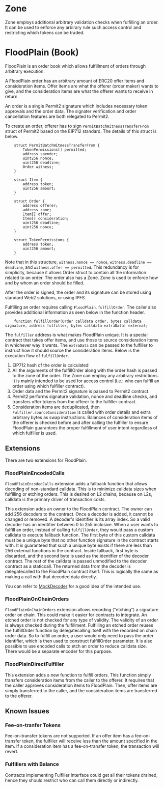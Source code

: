 # Zone

Zone employs additional arbitrary validation checks when fulfilling an order. It can be used to enforce any arbirary rule such access control and restricting which tokens can be traded.

# FloodPlain (Book)

FloodPlain is an order book which allows fulfillment of orders through arbitrary execution.

A FloodPlain order has an arbitrary amount of ERC20 offer items and consideration items. Offer items are what the offerer (order maker) wants to give, and the consideration items are what the offerer wants to receive in return.

An order is a single Permit2 signature which includes necessary token approvals and the order data. The signater verification and order cancellation features are both relegated to Permit2.

To create an order, offerer has to sign `PermitBatchWitnessTransferFrom` struct of Permit2 based on the EIP712 standard. The details of this struct is below.

```sol
    struct PermitBatchWitnessTransferFrom {
        TokenPermissions[] permitted;
        address spender;
        uint256 nonce;
        uint256 deadline;
        Order witness;
    }

    struct Item {
        address token;
        uint256 amount;
    }

    struct Order {
        address offerer;
        address zone;
        Item[] offer;
        Item[] consideration;
        uint256 deadline;
        uint256 nonce;
    }

    struct TokenPermissions {
        address token;
        uint256 amount;
    }
```

Note that in this structure, `witness.nonce == nonce`, `witness.deadline == deadline`, and `witness.offer == permitted`. This redundancy is for simplicity, because it allows Order struct to contain all the information related to an order. The order also has a Zone. Zone is used to enforce how and by whom an order should be filled.

After the order is signed, the order and its signature can be stored using standard Web2 solutions, or using IPFS.

Fulfilling an order requires calling `FloodPlain.fulfillOrder`. The caller also provides additional information as seen below in the function header.

```sol
    function fulfillOrder(Order calldata order, bytes calldata signature, address fulfiller, bytes calldata extraData) external;
```

The `fulfiller` address is what makes FloodPlain unique. It is a special contract that takes offer items, and use those to source consideration items in whichever way it wants. The `extraData` can be passed to the fulfiller to instruct how it should source the consideration items. Below is the execution flow of `fulfillOrder`.

1. EIP712 hash of the order is calculated
2. All the arguments of the fulfillOrder along with the order hash is passed to the zone of the order. The Zone can employ any arbitrary restrictions. It is mainly intended to be used for access control (i.e.: who can fulfill an order using which fulfiller contract).
3. Order data and the Permit2 signature is passed to Permit2 contract.
4. Permit2 performs signature validation, nonce and deadline checks, and transfers offer tokens from the offerer to the fulfiller contract.
5. Consideration items are deduplicated, then `Fulfiller.sourceConsideration` is called with order details and extra arbitrary bytes as swap instructions. Balances of consideration items of the offerer is checked before and after calling the fulfiller to ensure FloodPlain guarantees the proper fulfillment of user intent regardless of which fulfiller is used.

## Extensions

There are two extensions for FloodPlain.

### FloodPlainEncodedCalls

`FloodPlainEncodedCalls` extension adds a fallback function that allows decoding of non-standard calldata. This is to minimize calldata sizes when fulfilling or etching orders. This is desired on L2 chains, because on L2s, calldata is the primary driver of transaction costs.

This extension adds an owner to the FloodPlain contract. The owner can add 256 decoders to the contract. Once a decoder is added, it cannot be changed or removed. A decoder's identifier is its array index. So a valid decoder has an identifier between 0 to 255 inclusive. When a user wants to fulfill an order, instead of calling `fulfillOrder`, they would pass a custom calldata to execute fallback function. The first byte of this custom calldata must be a unique byte that no other function signature in the contract starts with. It is guaranteed that such a unique byte exists if there are less than 256 external functions in the contract. Inside fallback, first byte is discarded, and the second byte is used as the identifier of the decoder contract. The rest of the calldata is passed unmodified to the decoder contract as a staticcall. The returned data from the decoder is delegatecalled to the FloodPlain contract itself. This is logically the same as making a call with that decoded data directly.

You can refer to [MockDecoder](test/flood-plain/utils/MockDecoder.sol) for a good idea of the intended use.

### FloodPlainOnChainOrders

`FloodPlainOnChainOrders` extension allows recording ("etching") a signature order on chain. This could make it easier for contracts to integrate. An etched order is not checked for any type of validity. The validity of an order is always checked during the fulfillment. Fulfilling an etched order reuses the fulfillOrder function by delegatecalling itself with the recorded on chain order data. So to fulfill an order, a user would only need to pass the order identifier, which is then used to construct fulfillOrder parameter. It is also possible to use encoded calls to etch an order to reduce calldata size. There would be a separate encoder for this purpose.

### FloodPlainDirectFulfiller

This extension adds a new function to fulfill orders. This function simply transfers consideration items from the caller to the offerer. It requires that the caller approves consideration items to FloodPlain. Then, offer items are simply transferred to the caller, and the consideration items are transferred to the offerer.

## Known Issues

### Fee-on-tranfer Tokens

Fee-on-transfer tokens are not supported. If an offer item has a fee-on-transfer token, the fulfiller will receive less than the amount specified in the item. If a consideration item has a fee-on-transfer token, the transaction will revert.

### Fulfillers with Balance

Contracts implementing Fulfiller interface could get all their tokens drained, hence they should
restrict who can call them directly or indirectly.
